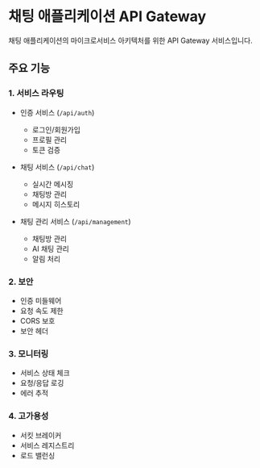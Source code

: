 # 채팅 애플리케이션 API Gateway

채팅 애플리케이션의 마이크로서비스 아키텍처를 위한 API Gateway 서비스입니다.

## 주요 기능

### 1. 서비스 라우팅
- 인증 서비스 (`/api/auth`)
  - 로그인/회원가입
  - 프로필 관리
  - 토큰 검증

- 채팅 서비스 (`/api/chat`)
  - 실시간 메시징
  - 채팅방 관리
  - 메시지 히스토리

- 채팅 관리 서비스 (`/api/management`)
  - 채팅방 관리
  - AI 채팅 관리
  - 알림 처리

### 2. 보안
- 인증 미들웨어
- 요청 속도 제한
- CORS 보호
- 보안 헤더

### 3. 모니터링
- 서비스 상태 체크
- 요청/응답 로깅
- 에러 추적

### 4. 고가용성
- 서킷 브레이커
- 서비스 레지스트리
- 로드 밸런싱
